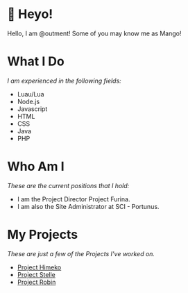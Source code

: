 # 👋 Heyo!
Hello, I am @outment!
Some of you may know me as Mango!

# What I Do
*I am experienced in the following fields:*
- Luau/Lua
- Node.js
- Javascript
- HTML
- CSS
- Java
- PHP

# Who Am I
*These are the current positions that I hold:*
- I am the Project Director Project Furina.
- I am also the Site Administrator at SCI - Portunus.

# My Projects
*These are just a few of the Projects I've worked on.*
- [Project Himeko](https://himeko.project-furina.com/)
- [Project Stelle](https://stelle.project-furina.com/)
- [Project Robin](https://modrinth.com/mod/projectrobin)
